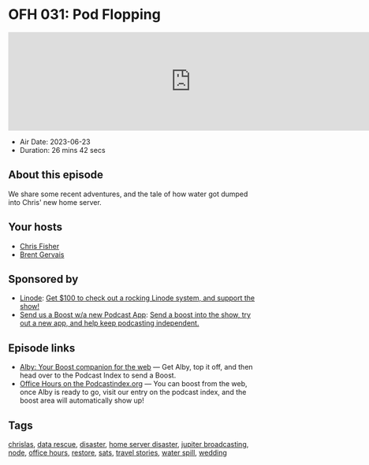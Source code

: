# OFH 031: Pod Flopping

<iframe src="https://player.fireside.fm/v2/MkcqFyfv+Hto1b1Rk?theme=dark" width="740" height="200" frameborder="0" scrolling="no"></iframe>

* Air Date: 2023-06-23
* Duration: 26 mins 42 secs

## About this episode

We share some recent adventures, and the tale of how water got dumped into Chris' new home server.

## Your hosts
* [Chris Fisher](https://www.officehours.hair/hosts/chrislas)
* [Brent Gervais](https://www.officehours.hair/hosts/brentgervais)

## Sponsored by

  * [Linode](https://linode.com/jupiter): [Get $100 to check out a rocking Linode system, and support the show!](https://linode.com/jupiter)
  * [Send us a Boost w/a new Podcast App](http://newpodcastapps.com/): [Send a boost into the show, try out a new app, and help keep podcasting independent. ](http://newpodcastapps.com/)



## Episode links

  * [Alby: Your Boost companion for the web](https://getalby.com/ "Alby: Your Boost companion for the web") — Get Alby, top it off, and then head over to the Podcast Index to send a Boost.
  * [Office Hours on the Podcastindex.org](https://podcastindex.org/podcast/5341434 "Office Hours on the Podcastindex.org") — You can boost from the web, once Alby is ready to go, visit our entry on the podcast index, and the boost area will automatically show up!



## Tags

[chrislas](https://www.officehours.hair/tags/chrislas), [data rescue](https://www.officehours.hair/tags/data%20rescue), [disaster](https://www.officehours.hair/tags/disaster), [home server disaster](https://www.officehours.hair/tags/home%20server%20disaster), [jupiter broadcasting](https://www.officehours.hair/tags/jupiter%20broadcasting), [node](https://www.officehours.hair/tags/node), [office hours](https://www.officehours.hair/tags/office%20hours), [restore](https://www.officehours.hair/tags/restore), [sats](https://www.officehours.hair/tags/sats), [travel stories](https://www.officehours.hair/tags/travel%20stories), [water spill](https://www.officehours.hair/tags/water%20spill), [wedding](https://www.officehours.hair/tags/wedding)